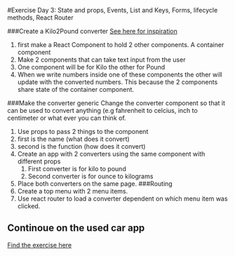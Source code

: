 
#Exercise Day 3: 
State and props, Events, List and Keys, Forms, lifecycle methods,  React Router

###Create a Kilo2Pound converter
[See here for inspiration](http://codepen.io/valscion/pen/jBNjja?editors=0010)  
1. first make a React Component to hold 2 other components. A container component  
2. Make 2 components that can take text input from the user  
3. One component will be for Kilo the other for Pound  
4. When we write numbers inside one of these components the other will update with the converted numbers. This because the 2 components share state of the container component.  

###Make the converter generic
Change the converter component so that it can be used to convert anything (e.g fahrenheit to celcius, inch to centimeter or what ever you can think of.
1. Use props to pass 2 things to the component
2. first is the name (what does it convert)
3. second is the function (how does it convert)
4. Create an app with 2 converters using the same component with different props
   1. First converter is for kilo to pound
   2. Second converter is for ounce to kilograms
5. Place both converters on the same page.
###Routing
1.  Create a top menu with 2 menu items.
   1. Use react router to load a converter dependent on which menu item was clicked.

## Continoue on the used car app

[Find the exercise here](UsedCarsEx2.md)








